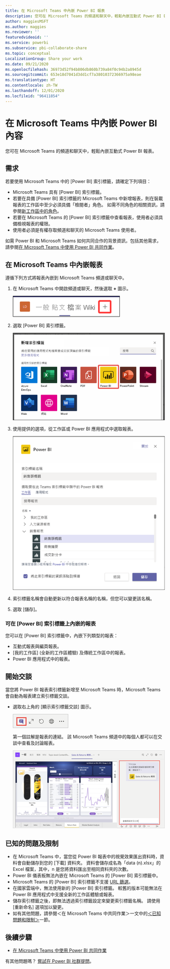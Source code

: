 ```yaml
---
title: 在 Microsoft Teams 中內嵌 Power BI 報表
description: 您可在 Microsoft Teams 的頻道和聊天中，輕鬆內嵌互動式 Power BI 報表。 .
author: maggiesMSFT
ms.author: maggies
ms.reviewer: ''
featuredvideoid: ''
ms.service: powerbi
ms.subservice: pbi-collaborate-share
ms.topic: conceptual
LocalizationGroup: Share your work
ms.date: 09/21/2020
ms.openlocfilehash: 36973d52f94b806db860b739a84f0c94b2a8945d
ms.sourcegitcommit: 653e18d7041d3dd1cf7a38010372366975a98eae
ms.translationtype: HT
ms.contentlocale: zh-TW
ms.lasthandoff: 12/01/2020
ms.locfileid: "96411854"
---
```

# <a name="embed-power-bi-content-in-microsoft-teams"></a>在 Microsoft Teams 中內嵌 Power BI 內容

您可在 Microsoft Teams 的頻道和聊天中，輕鬆內嵌互動式 Power BI 報表。 

## <a name="requirements"></a>需求

若要使用 Microsoft Teams 中的 [Power BI] 索引標籤，請確定下列項目：

- Microsoft Teams 具有 [Power BI] 索引標籤。
- 若要在具備 [Power BI] 索引標籤的 Microsoft Teams 中新增報表，則在裝載報表的工作區中至少必須具備「檢閱者」角色。 如需不同角色的相關資訊，請參閱[新工作區中的角色](service-new-workspaces.md#roles-in-the-new-workspaces)。
- 若要在 Microsoft Teams 的 [Power BI] 索引標籤中查看報表，使用者必須具備檢視報表的權限。
- 使用者必須是有權存取頻道和聊天的 Microsoft Teams 使用者。

如需 Power BI 和 Microsoft Teams 如何共同合作的背景資訊，包括其他需求，請參閱[在 Microsoft Teams 中使用 Power BI 共同作業](service-embed-report-microsoft-teams.md)。

## <a name="embed-a-report-in-microsoft-teams"></a>在 Microsoft Teams 中內嵌報表

遵循下列方式將報表內嵌到 Microsoft Teams 頻道或聊天中。

1. 在 Microsoft Teams 中開啟頻道或聊天，然後選取 **+** 圖示。

    ![將索引標籤新增到頻道或聊天的螢幕擷取畫面。](media/service-embed-report-microsoft-teams/service-embed-report-microsoft-teams-add.png)

1. 選取 [Power BI] 索引標籤。

    ![Microsoft Teams 索引標籤清單的螢幕擷取畫面，其中顯示 Power BI。](media/service-embed-report-microsoft-teams/service-embed-report-microsoft-teams-tab.png)

1. 使用提供的選項，從工作區或 Power BI 應用程式中選取報表。

    ![Microsoft Teams 設定其 [Power BI] 索引標籤的螢幕擷取畫面。](media/service-embed-report-microsoft-teams/service-embed-report-microsoft-teams-tab-settings.png)

1. 索引標籤名稱會自動更新以符合報表名稱的名稱，但您可以變更該名稱。

1. 選取 [儲存]。

### <a name="reports-you-can-embed-on-the-power-bi-tab"></a>可在 [Power BI] 索引標籤上內嵌的報表

您可以在 [Power BI] 索引標籤中，內嵌下列類型的報表：

- 互動式報表與編頁報表。
- [我的工作區] (全新的工作區體驗) 及傳統工作區中的報表。
- Power BI 應用程式中的報表。

## <a name="start-a-conversation"></a>開始交談

當您將 Power BI 報表索引標籤新增至 Microsoft Teams 時，Microsoft Teams 會自動為報表建立索引標籤交談。

- 選取右上角的 [顯示索引標籤交談] 圖示。

    ![顯示索引標籤交談圖示的螢幕擷取畫面。](media/service-embed-report-microsoft-teams/power-bi-teams-conversation-icon.png)

    第一個註解是報表的連結。 該 Microsoft Teams 頻道中的每個人都可以在交談中查看及討論報表。

    ![索引標籤交談的螢幕擷取畫面。](media/service-embed-report-microsoft-teams/power-bi-teams-conversation-tab.png)

## <a name="known-issues-and-limitations"></a>已知的問題及限制

- 在 Microsoft Teams 中，當您從 Power BI 報表中的視覺效果匯出資料時，資料會自動儲存到您的 [下載] 資料夾。 資料會儲存成名為「data (n).xlsx」的 Excel 檔案，其中，n 是您將資料匯出至相同資料夾的次數。
- Power BI 儀表板無法內嵌在 Microsoft Teams 的 [Power BI] 索引標籤中。
- Microsoft Teams 的 [Power BI] 索引標籤不支援 [URL 篩選](service-url-filters.md)。
- 在國家雲端中，無法使用新的 [Power BI] 索引標籤。 較舊的版本可能無法在 Power BI 應用程式中支援全新的工作區體驗或報表。
- 儲存索引標籤之後，即無法透過索引標籤設定來變更索引標籤名稱。 請使用 [重新命名] 選項加以變更。
- 如有其他問題，請參閱＜在 Microsoft Teams 中共同作業＞一文中的[＜已知問題和限制＞](service-collaborate-microsoft-teams.md#known-issues-and-limitations)一節。

## <a name="next-steps"></a>後續步驟

- [在 Microsoft Teams 中使用 Power BI 共同作業](service-collaborate-microsoft-teams.md)

有其他問題嗎？ [嘗試在 Power BI 社群提問](https://community.powerbi.com/)。
